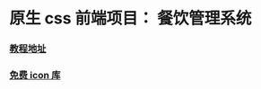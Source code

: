 # 原生 css 前端项目： 餐饮管理系统

### [教程地址](https://www.bilibili.com/video/BV1C54y137Js/?spm_id_from=333.337.search-card.all.click&vd_source=b5c04f54b8a7ce0b4d5deef9989f7f9f)


### [免费 icon 库](https://igoutu.cn/icons)

